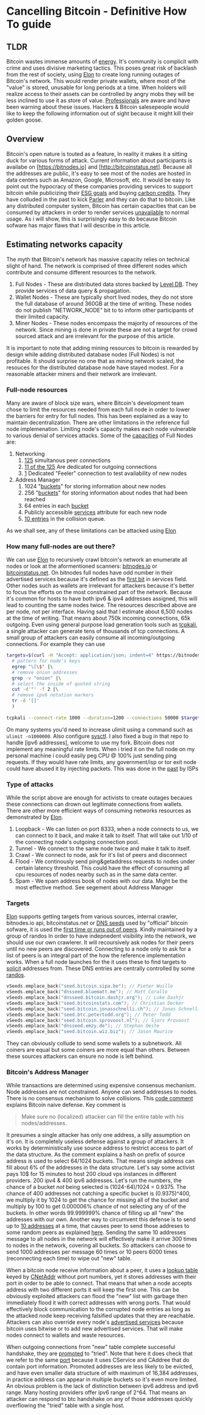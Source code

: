 # Cancelling Bitcoin - Definitive How To guide
## TLDR
Bitcoin wastes immense amounts of [energy](https://digiconomist.net/bitcoin-energy-consumption). It's community is complicit with crime and uses divisive marketing tactics. This poses great risk of backlash from the rest of society, using [Elon](https://github.com/tsubery/elon) to create long running outages of Bitcoin's network. This would render private wallets, where most of the "value" is stored, unusable for long periods at a time. When holders will realize access to their assets can be controlled by angry mobs they will be less inclined to use it as store of value. [Professionals](https://www.youtube.com/watch?v=pcToFASnyrc) are aware and have been warning about these issues. Hackers & Bitcoin salesepeople would like to keep the following information out of sight because it might kill their golden goose.

## Overview

Bitcoin's open nature is touted as a feature, In reality it makes it a sitting duck for various forms of attack. Current information about participants is availabe on [https://bitnodes.io] and [http://bitcoinstatus.net]. Because all the addresses are public, it's easy to see most of the nodes are hosted in data centers such as Amazon, Google, Microsoft, etc. It would be easy to point out the hypocracy of these companies providing services to support bitcoin while publicizing their [ESG goals](https://aws.amazon.com/blogs/enterprise-strategy/it-and-esg-part-two-how-it-can-and-must-further-the-companys-esg-efforts/) and buying [carbon credits](https://www.geekwire.com/2020/amazon-pledges-10m-forest-preservation-carbon-offsets-appalachians/). They have colluded in the past to kick [Parler](https://edition.cnn.com/2021/01/09/tech/parler-suspended-apple-app-store/index.html) and they can do that to bitcoin. 
Like any distributed computer system, Bitcoin has certain capacities that can be consumed by attackers in order to render services [unavailable](https://en.wikipedia.org/wiki/Denial-of-service_attack) to normal usage. As i will show, this is surprisingly easy to do because Bitcoin sofware has major flaws that I will describe in this article.

## Estimating networks capacity
The myth that Bitcoin's network has massive capacity relies on technical slight of hand. The network is comprised of three different nodes which contribute and consume different resources to the network.

1. Full Nodes - These are distributed data stores backed by [Level DB](https://github.com/bitcoin/bitcoin/tree/55a156fca08713b020aafef91f40df8ce4bc3cae/src/leveldb). They provide services of data query & propagation.
2. Wallet Nodes - These are typically short lived nodes, they do not store the full database of around 360GB at the time of writing. These nodes do not publish "NETWORK_NODE" bit to to inform other participants of their limited capacity. 
3. Miner Nodes - These nodes encompass the majority of resources of the network. Since mining is done in private these are not a target for crowd sourced attack and are irrelevant for the purpose of this article.

It is important to note that adding mining resources to bitcoin is rewarded by design while adding distributed database nodes (Full Nodes) is not profitable. It should surprise no one that as mining network scaled, the resouces for the distributed database node have stayed modest. For a reasonable attacker miners and their network are irrelevant.

### Full-node resources
Many are aware of block size wars, where Bitcoin's development team chose to limit the resources needed from each full node in order to lower the barriers for entry for full nodes. This has been explained as a way to maintain decentralization. There are other limitations in the reference full node implemenation. Limiting node's capacity makes each node vulnerable to various denial of services attacks. Some of the [capacities](https://github.com/bitcoin/bitcoin/blob/55a156fca08713b020aafef91f40df8ce4bc3cae/src/net.h) of Full Nodes are:
1. Networking
   1. [125](https://github.com/bitcoin/bitcoin/blob/55a156fca08713b020aafef91f40df8ce4bc3cae/src/net.h#L72) simultanous peer connections
   1. [11 of the 125](https://github.com/bitcoin/bitcoin/blob/55a156fca08713b020aafef91f40df8ce4bc3cae/src/net.h#L64-L68) Are dedicated for outgoing connections
   1. [1](https://github.com/bitcoin/bitcoin/blob/55a156fca08713b020aafef91f40df8ce4bc3cae/src/net.h#L68) Dedicated "Feeler" connection to test availability of new nodes
1. Address Manager
   1. 1024 "[buckets](https://github.com/bitcoin/bitcoin/blob/55a156fca08713b020aafef91f40df8ce4bc3cae/src/addrman.h#L130)" for storing information about new nodes 
   1. 256 "[buckets](https://github.com/bitcoin/bitcoin/blob/55a156fca08713b020aafef91f40df8ce4bc3cae/src/addrman.h#L130)" for storing information about nodes that had been reached
   1. 64 entries in each [bucket](https://github.com/bitcoin/bitcoin/blob/55a156fca08713b020aafef91f40df8ce4bc3cae/src/addrman.h#L133)
   2. Publicly accessible [services](https://github.com/bitcoin/bitcoin/blob/55a156fca08713b020aafef91f40df8ce4bc3cae/src/addrman.cpp#L288) attribute for each new node
   3. [10 entries](https://github.com/bitcoin/bitcoin/blob/55a156fca08713b020aafef91f40df8ce4bc3cae/src/addrman.h#L165) in the collision queue.

As we shall see, any of these limitations can be attacked using [Elon](https://github.com/tsubery/elon) 

### How many full-nodes are out there?
We can use [Elon](https://github.com/tsubery/elon) to recursively crawl bitcoin's network an enumerate all nodes or look at the aformentioned scanners: [bitnodes.io](https://bitnodes.io) or [bitcoinstatus.net](http://bitcoinstatus.net). On bitnodes full nodes have odd number in their advertised services because it's defined as the [first bit](https://github.com/bitcoin/bitcoin/blob/b34bf2b42caaee7c8714c1229e877128916d914a/src/protocol.h#L276) in services field. Other nodes such as wallets are irrelevant for attackers because it's better to focus the efforts on the most constrained part of the network. Because it's common for hosts to have both ipv6 & ipv4 addresses assigned, this will lead to counting the same nodes twice. The resources described above are per node, not per interface. Having said that I estimate about 6,500 nodes at the time of writing. That means about 750k incoming connections, 65k outgoing. Even using general purpose load generation tools such as [tcpkali](https://github.com/satori-com/tcpkali), a single attacker can generate tens of thousands of tcp connections. A small group of attackers can easily consume all incoming/outgoing connections. For example they can use
```bash
targets=$(curl -H "Accept: application/json; indent=4" https://bitnodes.io/api/v1/snapshots/latest/ |\
  # pattern for node's keys
  egrep "\[\$" |\
  # remove onion addresses
  grep -v "onion" |\
  # select the inside of quoted string
  cut -d'"' -f 2 |\
  # remove ipv6 notation markers
  tr -d '[]'
  )
  
tcpkali --connect-rate 1000 --duration=1200 --connections 50000 $targets
```
On many systems you'd need to increase ulimit using a command such as `ulimit -n1000000`. Also configure [sysctl](https://github.com/satori-com/tcpkali/blob/master/doc/tcpkali.man.md#see-also). I also fixed a bug in that repo to handle [ipv6 addresses], welcome to use my fork.
Bitcoin does not implement any meaningful rate limits. When i tried it on the full node on my personal machine i could easily peg CPU @ 100% just sending ping requests. If they would have rate limits, any government/isp or tor exit node could have abused it by injecting packets. This was done in the [past](https://www.eff.org/es/wp/packet-forgery-isps-report-comcast-affair) by ISPs

### Type of attacks
While the script above are enough for activists to create outages becaues these connections can drown out legitimate connections from wallets. There are other more efficient ways of consuming networks resources as demonstrated by [Elon](https://github.com/tsubery/elon).
1. Loopback - We can listen on port 8333, when a node connects to us, we can connect to it back, and make it talk to itself. That will take out 1/10 of the connecting node's outgoing connection pool.
1. Tunnel - We connect to the same node twice and make it talk to itself.
2. Crawl - We connect to node, ask for it's list of peers and disconnect
3. Flood - We continously send ping&getaddress requests to nodes under certain latency threshold. This could have the effect of consuming all cpu resources of nodes nearby such as in the same data center.
4. Spam - We spam address book of nodes with our data. Might be the most effective method. See segement about Address Manager

### Targets
[Elon](https://github.com/tsubery/elon) supports getting targets from various sources, internal crawler, bitnodes.io api, bitcoinstatus.net or [DNS seeds](https://github.com/bitcoin/bitcoin/blob/55a156fca08713b020aafef91f40df8ce4bc3cae/src/chainparams.cpp#L121-L129) used by "official" bitcoin sofware, it is used the [first time or runs out of peers](https://github.com/bitcoin/bitcoin/blob/55a156fca08713b020aafef91f40df8ce4bc3cae/src/net.cpp#L1608). Kindly maintained by a group of randos
In order to have indepnedent visibility into the network, we should use our own crawlerer. It will recoursively ask nodes for their peers until no new peers are discovered. Connecting to a node only to ask for a list of peers is an integral part of the how the reference implementation works. When a full node launches for the  it uses these  to find targets to [solicit](https://github.com/bitcoin/bitcoin/blob/55a156fca08713b020aafef91f40df8ce4bc3cae/src/net.h#L175-L178) addresses from. These DNS entries are centrally controlled by some [randos](https://github.com/bitcoin/bitcoin/blob/55a156fca08713b020aafef91f40df8ce4bc3cae/src/chainparams.cpp#L121-L129).
```cpp
vSeeds.emplace_back("seed.bitcoin.sipa.be"); // Pieter Wuille
vSeeds.emplace_back("dnsseed.bluematt.me"); // Matt Corallo
vSeeds.emplace_back("dnsseed.bitcoin.dashjr.org"); // Luke Dashjr
vSeeds.emplace_back("seed.bitcoinstats.com"); // Christian Decker
vSeeds.emplace_back("seed.bitcoin.jonasschnelli.ch"); // Jonas Schnelli
vSeeds.emplace_back("seed.btc.petertodd.org"); // Peter Todd
vSeeds.emplace_back("seed.bitcoin.sprovoost.nl"); // Sjors Provoost
vSeeds.emplace_back("dnsseed.emzy.de"); // Stephan Oeste
vSeeds.emplace_back("seed.bitcoin.wiz.biz"); // Jason Maurice
````
They can obviously collude to send some wallets to a subnetwork. All coiners are equal but some coiners are more equal than others.
Between these sources attackers can ensure no node is left behind.

### Bitcoin's Address Manager
While transactions are determined using expensive consensus mechanism. Node addresses are not constrained. Anyone can send addresses to nodes. There is no consensus mechanism to solve collisions. This [code comment](https://github.com/bitcoin/bitcoin/blob/55a156fca08713b020aafef91f40df8ce4bc3cae/src/addrman.h#L100-L124) explains Bitcoin naive defense. Key comment is
> Make sure no (localized) attacker can fill the entire table with his nodes/addresses.

It presumes a single attacker has only one address, a silly assumption on it's on. It is completely useless defense against a group of attackers. It works by deterministically use source address to restrict access to part of the data structure. As the comment explains a hash on prefix of source address is used to select 64/1024 buckets. That means single address can fill about 6% of the addresses in the data structure.  Let's say some activist pays 10$ for 15 minutes to host 200 cloud vps instances in different providers. 200 ipv4 & 400 ipv6 addresses. Let's run the numbers, the chance of a bucket *not* being selected is (1024-64)/1024 = 0.9375. The chance of 400 addresses not catching a specific bucket is (0.9375)^400, we multiply it by 1024 to get the chance for missing all of the bucket and multiply by 100 to get 0.000006% chance of not selecting any of of the buckets. In other words 99.999999% chance of filling up all "new" the addresses with our own. 
Another way to circumvent this defense is to send up to [10 addresses](https://github.com/bitcoin/bitcoin/blob/55a156fca08713b020aafef91f40df8ce4bc3cae/src/net_processing.cpp#L2772) at a time, that causes peer to send those addreses to some random peers as explained [here](https://github.com/bitcoin/bitcoin/blob/55a156fca08713b020aafef91f40df8ce4bc3cae/src/net_processing.cpp#L1615-L1619). Sending the same 10 addresses message to all nodes in the network will effectively make it arrive 300 times to nodes in the network, covering all buckets. So attackers can choose to send 1000 addresses per message 60 times or 10 peers 6000 times (reconnecting each time) to wipe out "new" table.

When a bitcoin node receive information about a peer, it uses a [lookup table](https://github.com/bitcoin/bitcoin/blob/55a156fca08713b020aafef91f40df8ce4bc3cae/src/addrman.cpp#L210) keyed by [CNetAddr](https://github.com/bitcoin/bitcoin/blob/55a156fca08713b020aafef91f40df8ce4bc3cae/src/addrman.cpp#119) without port numbers, yet it stores addresses with their port in order to be able to connect. That means that when a node accepts address with two different ports it will keep the first one. This can be obviously exploited attackers can flood the "new" list with garbage then immediately flood it with correct addresses with wrong ports. That would effectively block communication to the corrupted node entries as long as the attacked node keep receiving falsified updates that they are reachable. Attackers can also override every node's [advertised services](https://github.com/bitcoin/bitcoin/blob/55a156fca08713b020aafef91f40df8ce4bc3cae/src/addrman.cpp#L288) because bitcoin uses bitwise or to add new advertised services. That will make nodes connect to wallets and waste resources.

When outgoing connections from "new" table complete successful handshake, they are [promoted](https://github.com/bitcoin/bitcoin/blob/55a156fca08713b020aafef91f40df8ce4bc3cae/src/addrman.cpp#L200) to "tried". Note that here it does check that we refer to the same [port](https://github.com/bitcoin/bitcoin/blob/55a156fca08713b020aafef91f40df8ce4bc3cae/src/addrman.cpp#L215) because it uses CService and CAddree that do contain port information. Promoted addresses are less likely to be evicted, and have even smaller data structure of with maximum of 16,384 addresses, in practice address can appear in multiple buckets so it's even more limited. An obvious problem is the lack of distinction between ipv6 address and ipv6 range. Many hosting providers offer ipv6 range of 2^64. That means an attacker can respond to btc handshake on any of those addresses quickly overflowing the "tried" table with a single host.
